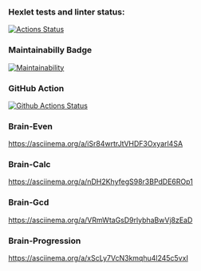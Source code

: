 ### Hexlet tests and linter status:
[![Actions Status](https://github.com/Tvardick/php-project-lvl1/workflows/hexlet-check/badge.svg)](https://github.com/Tvardick/php-project-lvl1/actions)
### Maintainabilly Badge
[![Maintainability](https://api.codeclimate.com/v1/badges/a99a88d28ad37a79dbf6/maintainability)](https://codeclimate.com/github/codeclimate/codeclimate/maintainability)
### GitHub Action
[![Github Actions Status](https://github.com/Tvardick/php-project-lvl1/workflows/CI/badge.svg)](https://github.com/Tvardick/php-project-lvl1/actions)

### Brain-Even
https://asciinema.org/a/iSr84wrtrJtVHDF3Oxyarl4SA

### Brain-Calc
https://asciinema.org/a/nDH2KhyfegS98r3BPdDE6ROp1

### Brain-Gcd
https://asciinema.org/a/VRmWtaGsD9rlybhaBwVj8zEaD

### Brain-Progression
https://asciinema.org/a/xScLy7VcN3kmqhu4l245c5vxI
